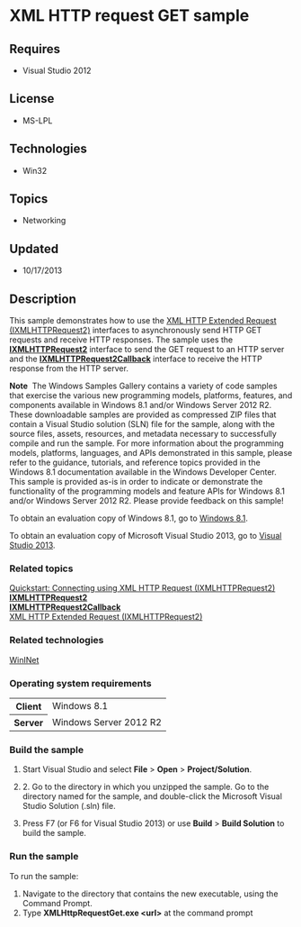 # XML HTTP request  GET sample
## Requires
- Visual Studio 2012
## License
- MS-LPL
## Technologies
- Win32
## Topics
- Networking
## Updated
- 10/17/2013
## Description

<div id="mainSection">
<p>This sample demonstrates how to use the <a href="http://msdn.microsoft.com/en-us/library/windows/desktop/hh831163">
XML HTTP Extended Request (IXMLHTTPRequest2)</a> interfaces to asynchronously send HTTP GET requests and receive HTTP responses. The sample uses the
<a href="http://msdn.microsoft.com/en-us/library/windows/desktop/hh831151"><b>IXMLHTTPRequest2</b></a> interface to send the GET request to an HTTP server and the
<a href="ixhr2.ixmlhttprequest2callback"><b>IXMLHTTPRequest2Callback</b></a> interface to receive the HTTP response from the HTTP server.
</p>
<p class="note"><b>Note</b>&nbsp;&nbsp;The Windows Samples Gallery contains a variety of code samples that exercise the various new programming models, platforms, features, and components available in Windows&nbsp;8.1 and/or Windows Server&nbsp;2012&nbsp;R2. These downloadable samples
 are provided as compressed ZIP files that contain a Visual Studio solution (SLN) file for the sample, along with the source files, assets, resources, and metadata necessary to successfully compile and run the sample. For more information about the programming
 models, platforms, languages, and APIs demonstrated in this sample, please refer to the guidance, tutorials, and reference topics provided in the Windows&nbsp;8.1 documentation available in the Windows Developer Center. This sample is provided as-is in order to
 indicate or demonstrate the functionality of the programming models and feature APIs for Windows&nbsp;8.1 and/or Windows Server&nbsp;2012&nbsp;R2. Please provide feedback on this sample!</p>
<p>To obtain an evaluation copy of Windows&nbsp;8.1, go to <a href="http://go.microsoft.com/fwlink/p/?linkid=301696">
Windows&nbsp;8.1</a>.</p>
<p>To obtain an evaluation copy of Microsoft Visual Studio&nbsp;2013, go to <a href="http://go.microsoft.com/fwlink/p/?linkid=301697">
Visual Studio&nbsp;2013</a>.</p>
<h3><a id="related_topics"></a>Related topics</h3>
<dl><dt><a href="http://msdn.microsoft.com/en-us/library/windows/desktop/hh770550">Quickstart: Connecting using XML HTTP Request (IXMLHTTPRequest2)</a>
</dt><dt><a href="http://msdn.microsoft.com/en-us/library/windows/desktop/hh831151"><b>IXMLHTTPRequest2</b></a>
</dt><dt><a href="ixhr2.ixmlhttprequest2callback"><b>IXMLHTTPRequest2Callback</b></a> </dt><dt><a href="http://msdn.microsoft.com/en-us/library/windows/desktop/hh831163">XML HTTP Extended Request (IXMLHTTPRequest2)</a>
</dt></dl>
<h3>Related technologies</h3>
<a href="http://msdn.microsoft.com/en-us/library/windows/desktop/aa385331">WinINet</a>
<h3>Operating system requirements</h3>
<table>
<tbody>
<tr>
<th>Client</th>
<td><dt>Windows&nbsp;8.1 </dt></td>
</tr>
<tr>
<th>Server</th>
<td><dt>Windows Server&nbsp;2012&nbsp;R2 </dt></td>
</tr>
</tbody>
</table>
<h3>Build the sample</h3>
<ol>
<li>
<p>Start Visual Studio and select <b>File</b> &gt; <b>Open</b> &gt; <b>Project/Solution</b>.</p>
</li><li>
<p>2. Go to the directory in which you unzipped the sample. Go to the directory named for the sample, and double-click the Microsoft Visual Studio Solution (.sln) file.</p>
</li><li>
<p>Press F7 (or F6 for Visual Studio&nbsp;2013) or use <b>Build</b> &gt; <b>Build Solution</b> to build the sample.</p>
</li></ol>
<h3>Run the sample</h3>
<p>To run the sample:</p>
<ol>
<li>Navigate to the directory that contains the new executable, using the Command Prompt.
</li><li>Type <b>XMLHttpRequestGet.exe &lt;url&gt;</b> at the command prompt </li></ol>
</div>
